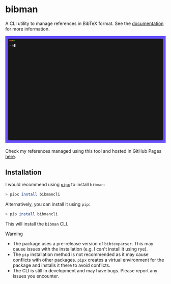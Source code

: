# bibman

A CLI utility to manage references in BibTeX format. See the [documentation](https://parzival1918.github.io/bibman/) for more information.

![Main GIF](./tapes/main.gif)

Check my references managed using this tool and hosted in GitHub Pages [here](https://parzival1918.github.io/references/).

## Installation

I would recommend using [`pipx`](https://github.com/pypa/pipx) to install `bibman`:

```bash
> pipx install bibmancli
```

Alternatively, you can install it using `pip`:

```bash
> pip install bibmancli
```

This will install the `bibman` CLI.

> [!WARNING]
> - The package uses a pre-release version of `bibtexparser`. This may cause issues with the installation (e.g. I can't install it using rye).
> - The `pip` installation method is not recommended as it may cause conflicts with other packages. `pipx` creates a virtual environment for the package and installs it there to avoid conflicts.
> - The CLI is still in development and may have bugs. Please report any issues you encounter.
